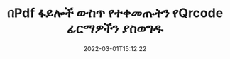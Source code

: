 ---
############################# Static ############################
layout: "auto-gen-signature"
date: 2022-03-01T15:12:22
draft: false
operation: Delete
signaturetype: Qrcode
fileformat: Pdf
productName: .NET
lang: am
productCode: net
otherformats: pdf doc docx docm dot dotm dotx odt ott rtf xls xlsx xlsm xlsb csv ods ots xltx xltm ppt pptx pps ppsx odp otp potx potm pptm ppsm
breadcrumb: Put Qrcode signature on Pdf for C#

############################# Head ############################
head_title: "የQrcode ፊርማዎችን ከPdf ፋይሎች በC# በኩል ሰርዝ"
head_description: "ከተፈረሙ Pdf ሰነዶች የተወሰኑ የQrcode ፊርማዎችን መሰረዝ በአጭር የ.NET ኮድ በቀላሉ ሊከናወን ይችላል።"

############################# Header ############################
title: "በPdf ፋይሎች ውስጥ የተቀመጡትን የQrcode ፊርማዎችን ያስወግዱ"
description: "የተለያዩ የQrcode ፊርማዎችን ከPdf ሰነዶች ሰርዝ። የQrcode ፊርማዎችን ማስወገድ ቀላል የC# ኮድ ያስፈልገዋል።"
bg_image: "https://cms.admin.containerize.com/templates/aspose/App_Themes/V3/images/bg/header1.png"
bg_overlay: false
button:
    enable: true

############################# SubMenu ############################
submenu:
    enable: true

    left:
        img_alt: "GroupDocs.Signature for .NET"
        image: "https://cms.admin.containerize.com/templates/groupdocs/images/product-logos/90x90-noborder/groupdocs-signature-net.png"
        product: "GroupDocs.Signature"
        platform: ".NET"



############################# About ############################
about:
    enable: true
    title: "ስለ GroupDocs.Signature for .NET API ባህሪያት መረጃ ያግኙ"
    content: |
        [GroupDocs.Signature for .NET](https://products.groupdocs.com/signature/net/) ኤፒአይ የኤሌክትሮኒክ ፊርማዎችን በመጠቀም ሰነዶችዎን ለማስኬድ ብዙ መንገዶችን ይሰጣል። እንደ ጽሑፎች፣ ምስሎች፣ ዲጂታል የምስክር ወረቀቶች፣ ባርኮዶች፣ QR-codes፣ ማህተሞች ወይም ዲበ ዳታ ያሉ ዲጂታል ፊርማዎች አሉ። ደንበኞች በፒዲኤፍ ፣ MS Word ሰነዶች ፣ በኤምኤስኤክሴል የስራ ደብተሮች ፣ MS PowerPoint አቀራረቦች ፣ አዶቤ ፎቶሾፕ ፋይሎች እና በተለያዩ የምስል ቅርጸቶች ላይ ዲጂታል ፊርማዎችን ማከል ፣ መሰረዝ ፣ ማዘመን ፣ ማረጋገጥ ወይም መፈለግ ይችላሉ። እጅግ በጣም ብዙ ጠቃሚ ባህሪያት እና ቅንብሮች ቀርበዋል.
    

############################# Steps ############################
steps:
    enable: true
    title_left: "Qrcode ፊርማዎችን ከPdf ሰነድዎ እንዴት ማስወገድ እንደሚቻል"
    content_left: |
        [GroupDocs.Signature for .NET](https://products.groupdocs.com/signature/net/) የPdf ሰነዶችን የQrcode ፊርማዎችን በጥቂት የኮድ መስመሮች ለማጽዳት ጠቃሚ ባህሪን ይሰጣል።
        
        * በመጀመሪያ፣ ወደ ሰነድዎ የሚያልፈውን ፊርማ ነገር እንደ ግንበኛ መለኪያ።
        * ከዚያ ተገቢውን የፊርማ ነገር ይፍጠሩ እና ልዩ መለያውን ያዘጋጁ።
        * ከዚያ በኋላ፣ መሰረዝ ያለበትን የማለፊያ ዘዴ ሰርዝ ይደውሉ።
        * በመጨረሻም የሂደቱ አሠራር ውጤቶች.

    title_right: "የስርዓት መስፈርቶች"
    content_right: |
        GroupDocs.Signature for .NET በሁሉም ዋና መድረኮች እና ስርዓተ ክወናዎች ላይ ይደገፋሉ። ከዚህ በታች ያለውን ኮድ ከመተግበሩ በፊት፣ እባክዎ በስርዓትዎ ላይ የሚከተሉት ቅድመ ሁኔታዎች እንዳሉዎት ያረጋግጡ።

        * ስርዓተ ክወናዎች-ማይክሮሶፍት ዊንዶውስ ፣ ሊኑክስ ፣ ማክኦኤስ
        * የልማት አካባቢዎች፡ Microsoft Visual Studio, Xamarin, MonoDevelop
        * Frameworks: .NET Framework, .NET Standard, .NET Core, Mono
        * የቅርብ ጊዜውን የGroupDocs.Signature for .NET ስሪት ከ[Nuget](https://www.nuget.org/packages/groupdocs.signature) ያውርዱ
         
    code: |
        ```csharp    
                
        // Set up input Pdf file
        string filePath = "input.pdf";

        // Instantiate Signature for input file
        using (GroupDocs.Signature.Signature signature = new GroupDocs.Signature.Signature(filePath))
        {
                // Id of signature which is supposed to be deleted
                // such Id may be obtained as result of search operation
                string id = "eff64a14-dad9-47b0-88e5-2ee4e3604e71";

                // provide signature features to delete
                // set up particular signature id
                QrCodeSignature signatureToDelete = new QrCodeSignature(id);

                // delete signature
                bool deleteResult = signature.Delete(signatureToDelete);

                // process deletion result
                if (deleteResult)
                {
                    Console.WriteLine("Signature was deleted successfully!");
                }
        }
        ```

############################# Demos ############################
demos:
    enable: true
    title: "በQrcode ፊርማዎች ቀጥታ ማሳያ መፈረም"
    content: |
       የ[GroupDocs.signature መተግበሪያ](https://products.groupdocs.app/signature/family) ድህረ ገጽን በመጎብኘት የተለያዩ ኤሌክትሮኒክ ፊርማዎችን ወደ Pdf ፋይል አሁኑኑ ያክሉ።          

############################# More Formats ############################
more_formats:
    enable: true
    title: "የእርስዎን Qrcode ፊርማዎች በC# ይሰርዙ"
    content: |
        "በተለያዩ የሰነድ ቅርጸቶች ላይ የታከሉ ኢ-ፊርማዎችን መሰረዝ። ያለ ተጨማሪ ኮድ ፊርማዎችን በፍጥነት ያስወግዱ።"
    format: 
       
       
back_to_top:
    enable: true
---